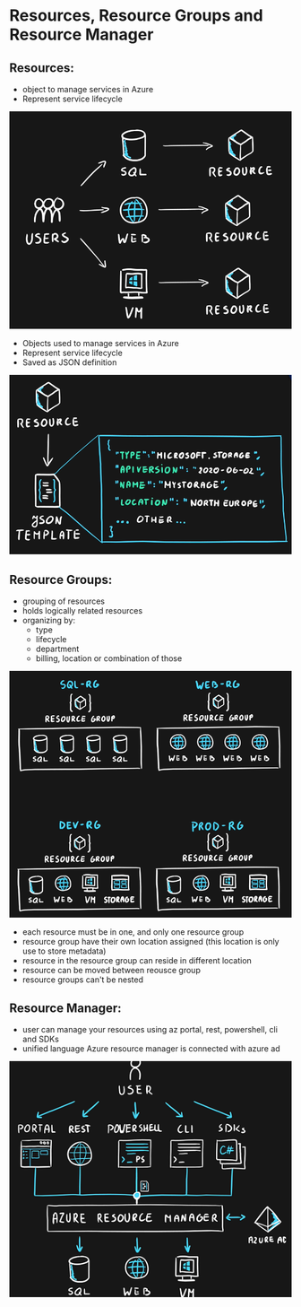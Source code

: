 # Resources, Resource Groups and Resource Manager

## Resources:
- object to manage services in Azure
- Represent service lifecycle

<img src="..\Images\resources.png" alt="resources.png" />

- Objects used to manage services in Azure
- Represent service lifecycle
- Saved as JSON definition

<img src="..\Images\resourceJSON.png" alt="resourceJSON.png" />

## Resource Groups:
- grouping of resources
- holds logically related resources
- organizing by:
    - type
    - lifecycle
    - department
    - billing, location or combination of those

<img src="..\Images\resourceGroups.png" alt="resourceGroups.png" />

- each resource must be in one, and only one resource group
- resource group have their own location assigned (this location is only use to store metadata)
- resource in the resource group can reside in different location
- resource can be moved between reousce group
- resource groups can't be nested

## Resource Manager:
- user can manage your resources using az portal, rest, powershell, cli and SDKs
- unified language
Azure resource manager is connected with azure ad

<img src="..\Images\resourceManager.png" alt="resourceManager.png" />